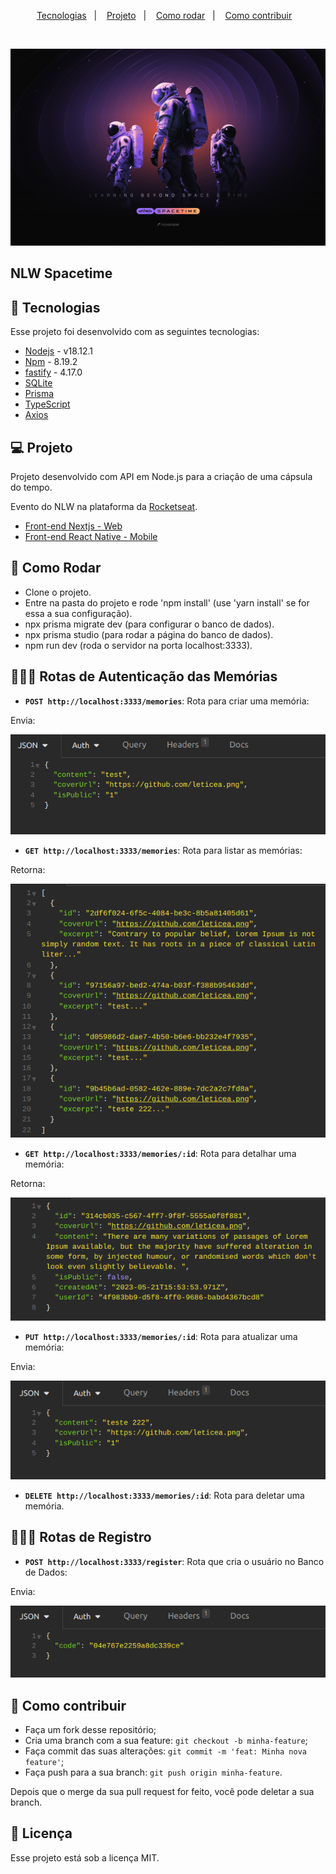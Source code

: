 <p align="center">
  <a href="#-tecnologias">Tecnologias</a>&nbsp;&nbsp;&nbsp;|&nbsp;&nbsp;&nbsp;
  <a href="#-projeto">Projeto</a>&nbsp;&nbsp;&nbsp;|&nbsp;&nbsp;&nbsp;
  <a href="#-como-rodar">Como rodar</a>&nbsp;&nbsp;&nbsp;|&nbsp;&nbsp;&nbsp;
  <a href="#-como-contribuir">Como contribuir</a>&nbsp;&nbsp;&nbsp;
  </p>

<br>

<p align="center">
  <img alt="" src=".github/wallpaper.png">
</p>

## NLW Spacetime

## 🚀 Tecnologias

Esse projeto foi desenvolvido com as seguintes tecnologias:

- [Nodejs](https://nodejs.org/en/) - v18.12.1
- [Npm](https://www.npmjs.com/) - 8.19.2
- [fastify](https://www.fastify.io/) - 4.17.0
- [SQLite](https://www.sqlite.org/index.html)
- [Prisma](https://www.prisma.io/docs)
- [TypeScript](https://www.typescriptlang.org/)
- [Axios](https://www.npmjs.com/package/axios)

## 💻 Projeto

Projeto desenvolvido com API em Node.js para a criação de uma cápsula do tempo.

Evento do NLW na plataforma da [Rocketseat](https://www.rocketseat.com.br/).

- [Front-end Nextjs - Web](https://github.com/leticea/nlw-spacetime-web)
- [Front-end React Native - Mobile](https://github.com/leticea/nlw-spacetime-mobile)

## 🚀 Como Rodar

- Clone o projeto.
- Entre na pasta do projeto e rode 'npm install' (use 'yarn install' se for essa a sua configuração).
- npx prisma migrate dev (para configurar o banco de dados).
- npx prisma studio (para rodar a página do banco de dados).
- npm run dev (roda o servidor na porta localhost:3333).

## 👩🏿‍💻 Rotas de Autenticação das Memórias

- **`POST http://localhost:3333/memories`**: Rota para criar uma memória:

Envia:

<p align="center">
  <img alt="" src=".github/image.png">
</p>

- **`GET http://localhost:3333/memories`**: Rota para listar as memórias:

Retorna:

<p align="center">
  <img alt="" src=".github/image2.png">
</p>

- **`GET http://localhost:3333/memories/:id`**: Rota para detalhar uma memória:

Retorna:

<p align="center">
  <img alt="" src=".github/image3.png">
</p>

- **`PUT http://localhost:3333/memories/:id`**: Rota para atualizar uma memória:

Envia:

<p align="center">
  <img alt="" src=".github/image4.png">
</p>

- **`DELETE http://localhost:3333/memories/:id`**: Rota para deletar uma memória.

## 👩🏿‍💻 Rotas de Registro

- **`POST http://localhost:3333/register`**: Rota que cria o usuário no Banco de Dados:

Envia:

<p align="center">
  <img alt="" src=".github/image5.png">
</p>

## 🤔 Como contribuir

- Faça um fork desse repositório;
- Cria uma branch com a sua feature: `git checkout -b minha-feature`;
- Faça commit das suas alterações: `git commit -m 'feat: Minha nova feature'`;
- Faça push para a sua branch: `git push origin minha-feature`.

Depois que o merge da sua pull request for feito, você pode deletar a sua branch.

## 📝 Licença

Esse projeto está sob a licença MIT.
